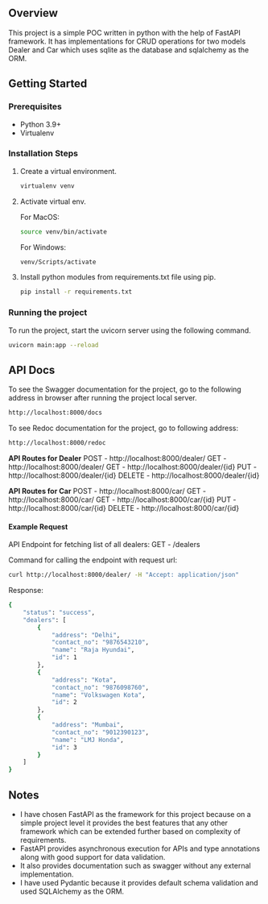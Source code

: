 ## Overview
This project is a simple POC written in python with the help of FastAPI framework. It has implementations for CRUD operations for two models Dealer and Car which uses sqlite as the database and sqlalchemy as the ORM.

## Getting Started

### Prerequisites
- Python 3.9+
- Virtualenv

### Installation Steps
1. Create a virtual environment.
    ```sh
    virtualenv venv
    ```
    
2. Activate virtual env.

    For MacOS:
    ```sh
    source venv/bin/activate
    ```

    For Windows:
    ```sh
    venv/Scripts/activate
    ```

3. Install python modules from requirements.txt file using pip.
    ```sh
    pip install -r requirements.txt
    ```

### Running the project
To run the project, start the uvicorn server using the following command.
```sh
uvicorn main:app --reload
```

## API Docs
To see the Swagger documentation for the project, go to the following address in browser after running the project local server.
```sh
http://localhost:8000/docs
```

To see Redoc documentation for the project, go to following address:
```sh
http://localhost:8000/redoc
```

**API Routes for Dealer**
        POST - http://localhost:8000/dealer/
        GET - http://localhost:8000/dealer/
        GET - http://localhost:8000/dealer/{id}
        PUT - http://localhost:8000/dealer/{id}
        DELETE - http://localhost:8000/dealer/{id}

**API Routes for Car**
        POST - http://localhost:8000/car/
        GET - http://localhost:8000/car/
        GET - http://localhost:8000/car/{id}
        PUT - http://localhost:8000/car/{id}
        DELETE - http://localhost:8000/car/{id}

#### Example Request
API Endpoint for fetching list of all dealers:
    GET - /dealers

Command for calling the endpoint with request url:
```sh
curl http://localhost:8000/dealer/ -H "Accept: application/json"
```

Response:
```sh
{
    "status": "success",
    "dealers": [
        {
            "address": "Delhi",
            "contact_no": "9876543210",
            "name": "Raja Hyundai",
            "id": 1
        },
        {
            "address": "Kota",
            "contact_no": "9876098760",
            "name": "Volkswagen Kota",
            "id": 2
        },
        {
            "address": "Mumbai",
            "contact_no": "9012390123",
            "name": "LMJ Honda",
            "id": 3
        }
    ]
}
```

## Notes
- I have chosen FastAPI as the framework for this project because on a simple project level it provides the best features that any other framework which can be extended further based on complexity of requirements.
- FastAPI provides asynchronous execution for APIs and type annotations along with good support for data validation.
- It also provides documentation such as swagger without any external implementation.
- I have used Pydantic because it provides default schema validation and used SQLAlchemy as the ORM.